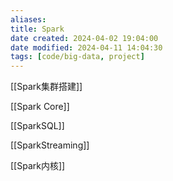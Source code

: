 ```yaml
---
aliases: 
title: Spark
date created: 2024-04-02 19:04:00
date modified: 2024-04-11 14:04:30
tags: [code/big-data, project]
---
```

[[Spark集群搭建]]

[[Spark Core]]

[[SparkSQL]]

[[SparkStreaming]]

[[Spark内核]]